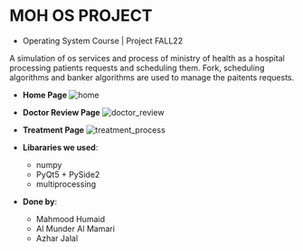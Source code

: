 # MOH OS PROJECT
- Operating System Course | Project FALL22

A simulation of os services and process of ministry of health as a hospital processing patients requests and scheduling them. Fork, scheduling algorithms and banker algorithms are used to manage the paitents requests.

+ **Home Page**
![home](https://user-images.githubusercontent.com/101018825/163314878-d941c605-0bf0-4e70-af6e-bab279cf7d7c.png)

+ **Doctor Review Page**
![doctor_review](https://user-images.githubusercontent.com/101018825/163314892-c6fefa22-3696-45b4-a07c-d2db04c0952a.png)

+ **Treatment Page**
![treatment_process](https://user-images.githubusercontent.com/101018825/163314902-44c2b47b-e005-43f4-9df5-305fac8d5420.png)

+ **Libararies we used**:
  * numpy
  * PyQt5 + PySide2
  * multiprocessing

+ **Done by**:
   * Mahmood Humaid
   * Al Munder Al Mamari
   * Azhar Jalal
